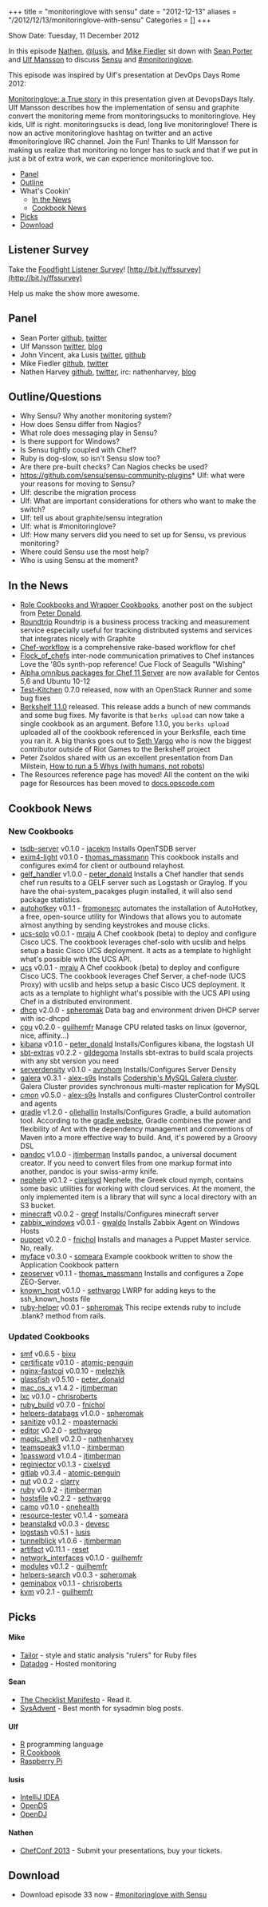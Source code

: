 +++
title = "monitoringlove with sensu"
date = "2012-12-13"
aliases = "/2012/12/13/monitoringlove-with-sensu"
Categories = []
+++

Show Date:  Tuesday, 11 December 2012

In this episode [Nathen](http://twitter.com/nathenharvey), [@lusis](http://twitter.com/lusis), and [Mike Fiedler](http://twitter.com/mikefiedler) sit down with [Sean Porter](http://twitter.com/portertech) and [Ulf Mansson](http://twitter.com/ulfmansson) to discuss [Sensu](https://github.com/sensu/sensu) and [#monitoringlove](https://twitter.com/search?q=%23monitoringlove).

This episode was inspired by Ulf's presentation at DevOps Days Rome 2012:

[Monitoringlove: a True story](http://imansson.wordpress.com/2012/10/11/monitoringlove-a-true-story/) in this presentation
given at DevopsDays Italy. Ulf Mansson describes how the implementation of sensu and graphite convert the monitoring meme
from monitoringsucks to monitoringlove. Hey kids, Ulf is right. monitoringsucks is dead, long live monitoringlove! There
is now an active monitoringlove hashtag on twitter and an active #monitoringlove IRC channel. Join the Fun! Thanks
to Ulf Mansson for making us realize that monitoring no longer has to suck and that if we put in just a bit of extra work,
we can experience monitoringlove too.


* [Panel](http://foodfightshow.org/2012/12/monitoringlove-with-sensu.html#panel)
* [Outline](http://foodfightshow.org/2012/12/monitoringlove-with-sensu.html#outline)
* What's Cookin'
  * [In the News](http://foodfightshow.org/2012/12/monitoringlove-with-sensu.html#news)
  * [Cookbook News](http://foodfightshow.org/2012/12/monitoringlove-with-sensu.html#cookbooks)
* [Picks](http://foodfightshow.org/2012/12/monitoringlove-with-sensu.html#picks)
* [Download](http://traffic.libsyn.com/foodfight/FFS33-Sensu_and_monitoringlove.mp3)

Listener Survey
--------------
Take the [Foodfight Listener Survey](https://docs.google.com/spreadsheet/viewform?formkey=dGp5WTJzdVlWYkZ4ZE93cEYzVXN4Q0E6MQ#gid=0)! [http://bit.ly/ffssurvey](http://bit.ly/ffssurvey)

Help us make the show more awesome.

<!-- more -->
 

Panel<a name="panel"></a>
-----

* Sean Porter [github](http://github.com/portertech), [twitter](http://twitter.com/portertech)
* Ulf Mansson [twitter](http://twitter.com/ulfmansson), [blog](http://imansson.wordpress.com/)
* John Vincent, aka Lusis [twitter](https://twitter.com/#!/lusis), [github](https://github.com/lusis)
* Mike Fiedler [github](http://github.com/miketheman), [twitter](http://twitter.com/mikefiedler)
* Nathen Harvey [github](http://github.com/nathenharvey), [twitter](http://twitter.com/nathenharvey), irc: nathenharvey, [blog](http://nathenharvey.com)

Outline/Questions<a name="outline"></a>
-----------------

* Why Sensu? Why another monitoring system?
* How does Sensu differ from Nagios?
* What role does messaging play in Sensu?
* Is there support for Windows?
* Is Sensu tightly coupled with Chef?
* Ruby is dog-slow, so isn't Sensu slow too?
* Are there pre-built checks?  Can Nagios checks be used?
* https://github.com/sensu/sensu-community-plugins* Ulf: what were your reasons for moving to Sensu?
* Ulf: describe the migration process
* Ulf: What are important considerations for others who want to make the switch?
* Ulf: tell us about graphite/sensu integration
* Ulf: what is #monitoringlove?
* Ulf:  How many servers did you need to set up for Sensu, vs previous monitoring?
* Where could Sensu use the most help?
* Who is using Sensu at the moment?

In the News<a name="news"></a>
-----------

* [Role Cookbooks and Wrapper Cookbooks](http://realityforge.org/code/2012/11/19/role-cookbooks-and-wrapper-cookbooks.html), another post on the subject from [Peter Donald](https://twitter.com/rahvintaka).
* [Roundtrip](https://github.com/jondot/roundtrip) Roundtrip is a business process tracking and measurement service especially useful for tracking distributed systems and services that integrates nicely with Graphite
* [Chef-workflow](https://github.com/hoteltonight/chef-workflow) is a comprehensive rake-based workflow for chef
* [Flock_of_chefs](https://github.com/chrisroberts/flock_of_chefs) inter-node communication primatives to Chef instances
Love the '80s synth-pop reference! Cue Flock of Seagulls "Wishing"
* [Alpha omnibus packages for Chef 11 Server](http://wiki.opscode.com/display/chef/Chef+11+Server+Preview) are now available for Centos 5,6 and Ubuntu 10-12
* [Test-Kitchen](http://www.opscode.com/blog/2012/12/03/test-kitchen-0-7-0-released/) 0.7.0 released, now with an OpenStack Runner and some bug fixes 
* [Berkshelf 1.1.0](http://lists.opscode.com/sympa/arc/chef/2012-12/msg00090.html) released. This release adds a bunch of new commands and some bug fixes.
My favorite is that `berks upload` can now take a single cookbook as an argument. Before 1.1.0, you `berks upload` uploaded all of the cookbook referenced in your Berksfile, each time you ran it.
A big thanks goes out to [Seth Vargo](https://twitter.com/sethvargo) who is now the biggest contributor outside of Riot Games to the Berkshelf project
* Peter Zsoldos shared with us an excellent presentation from Dan Milstein, [How to run a 5 Whys (with humans, not robots](http://www.slideshare.net/danmil30/how-to-run-a-5-whys-with-humans-not-robots#btnNext))
* The Resources reference page has moved! All the content on the wiki page for Resources has been moved to [docs.opscode.com](http://docs.opscode.com/chef/resources.html)

Cookbook News<a name="cookbooks"></a>
-------------
### New Cookbooks
* [tsdb-server](http://community.opscode.com/cookbooks/tsdb-server) v0.1.0 - [jacekm](http://community.opscode.com/users/jacekm)
Installs OpenTSDB server
* [exim4-light](http://community.opscode.com/cookbooks/exim4-light) v0.1.0 - [thomas_massmann](http://community.opscode.com/users/thomas_massmann)
This cookbook installs and configures exim4 for client or outbound relayhost.
* [gelf_handler](http://community.opscode.com/cookbooks/gelf_handler) v1.0.0 - [peter_donald](http://community.opscode.com/users/peter_donald)
Installs a Chef handler that sends chef run results to a GELF server such as Logstash or Graylog. If you have the ohai-system_pacakges plugin installed, it will also send package statistics.
* [autohotkey](http://community.opscode.com/cookbooks/autohotkey) v0.1.1 - [fromonesrc](http://community.opscode.com/users/fromonesrc)
automates the installation of AutoHotkey,  a free, open-source utility for Windows that allows you to automate almost anything by sending keystrokes and mouse clicks.
* [ucs-solo](http://community.opscode.com/cookbooks/ucs-solo) v0.0.1 - [mraju](http://community.opscode.com/users/mraju)
A Chef cookbook (beta) to deploy and configure Cisco UCS. The cookbook leverages chef-solo with ucslib and helps setup a basic Cisco UCS deployment. It acts as a template to highlight what's possible with the UCS API.
* [ucs](http://community.opscode.com/cookbooks/ucs) v0.0.1 - [mraju](http://community.opscode.com/users/mraju)
A Chef cookbook (beta) to deploy and configure Cisco UCS. The cookbook leverages Chef Server, a chef-node (UCS Proxy) with ucslib and helps setup a basic Cisco UCS deployment. It acts as a template to highlight what's possible with the UCS API using Chef in a distributed environment.
* [dhcp](http://community.opscode.com/cookbooks/dhcp) v2.0.0 - [spheromak](http://community.opscode.com/users/spheromak)
Data bag and environment driven DHCP server with isc-dhcpd
* [cpu](http://community.opscode.com/cookbooks/cpu) v0.2.0 - [guilhemfr](http://community.opscode.com/users/guilhemfr)
Manage CPU related tasks on linux (governor, nice, affinity...)
* [kibana](http://community.opscode.com/cookbooks/kibana) v0.1.0 - [peter_donald](http://community.opscode.com/users/peter_donald)
Installs/Configures kibana, the logstash UI
* [sbt-extras](http://community.opscode.com/cookbooks/sbt-extras) v0.2.2 - [gildegoma](http://community.opscode.com/users/gildegoma)
Installs sbt-extras to build scala projects with any sbt version you need
* [serverdensity](http://community.opscode.com/cookbooks/serverdensity) v0.1.0 - [avrohom](http://community.opscode.com/users/avrohom)
Installs/Configures Server Density
* [galera](http://community.opscode.com/cookbooks/galera) v0.3.1 - [alex-s9s](http://community.opscode.com/users/alex-s9s)
Installs [Codership's MySQL Galera cluster](http://codership.com/). Galera Cluster provides synchronous multi-master replication for MySQL
* [cmon](http://community.opscode.com/cookbooks/cmon) v0.5.0 - [alex-s9s](http://community.opscode.com/users/alex-s9s)
Installs and configures ClusterControl controller and agents
* [gradle](http://community.opscode.com/cookbooks/gradle) v1.2.0 - [ollehallin](http://community.opscode.com/users/ollehallin)
Installs/Configures Gradle, a build automation tool.  According to the [gradle website](http://www.gradle.org/), Gradle combines the power and flexibility of Ant with the dependency management and conventions of Maven into a more effective way to build. And, it's powered by a Groovy DSL 
* [pandoc](http://community.opscode.com/cookbooks/pandoc) v1.0.0 - [jtimberman](http://community.opscode.com/users/jtimberman)
Installs pandoc, a universal document creator.  If you need to convert files from one markup format into another, pandoc is your swiss-army knife.
* [nephele](http://community.opscode.com/cookbooks/nephele) v0.1.2 - [cixelsyd](http://community.opscode.com/users/cixelsyd)
Nephele, the Greek cloud nymph, contains some basic utilities for working with cloud services. At the moment, the only implemented item is a library that will sync a local directory with an S3 bucket.
* [minecraft](http://community.opscode.com/cookbooks/minecraft) v0.0.2 - [gregf](http://community.opscode.com/users/gregf)
Installs/Configures minecraft server
* [zabbix_windows](http://community.opscode.com/cookbooks/zabbix_windows) v0.0.1 - [gwaldo](http://community.opscode.com/users/gwaldo)
Installs Zabbix Agent on Windows Hosts
* [puppet](http://community.opscode.com/cookbooks/puppet) v0.2.0 - [fnichol](http://community.opscode.com/users/fnichol)
Installs and manages a Puppet Master service. No, really.
* [myface](http://community.opscode.com/cookbooks/myface) v0.3.0 - [someara](http://community.opscode.com/users/someara)
Example cookbook written to show the Application Cookbook pattern
* [zeoserver](http://community.opscode.com/cookbooks/zeoserver) v0.1.1 - [thomas_massmann](http://community.opscode.com/users/thomas_massmann)
Installs and configures a Zope ZEO-Server.
* [known_host](http://community.opscode.com/cookbooks/known_host) v0.1.0 - [sethvargo](http://community.opscode.com/users/sethvargo)
LWRP for adding keys to the ssh_known_hosts file
* [ruby-helper](http://community.opscode.com/cookbooks/ruby-helper) v0.0.1 - [spheromak](http://community.opscode.com/users/spheromak)
This recipe extends ruby to include .blank? method from rails.

### Updated Cookbooks
* [smf](http://community.opscode.com/cookbooks/smf) v0.6.5 - [bixu](http://community.opscode.com/users/bixu)
* [certificate](http://community.opscode.com/cookbooks/certificate) v0.1.0 - [atomic-penguin](http://community.opscode.com/users/atomic-penguin)
* [nginx-fastcgi](http://community.opscode.com/cookbooks/nginx-fastcgi) v0.0.10 - [melezhik](http://community.opscode.com/users/melezhik)
* [glassfish](http://community.opscode.com/cookbooks/glassfish) v0.5.10 - [peter_donald](http://community.opscode.com/users/peter_donald)
* [mac_os_x](http://community.opscode.com/cookbooks/mac_os_x) v1.4.2 - [jtimberman](http://community.opscode.com/users/jtimberman)
* [lxc](http://community.opscode.com/cookbooks/lxc) v0.1.0 - [chrisroberts](http://community.opscode.com/users/chrisroberts)
* [ruby_build](http://community.opscode.com/cookbooks/ruby_build) v0.7.0 - [fnichol](http://community.opscode.com/users/fnichol)
* [helpers-databags](http://community.opscode.com/cookbooks/helpers-databags) v1.0.0 - [spheromak](http://community.opscode.com/users/spheromak)
* [sanitize](http://community.opscode.com/cookbooks/sanitize) v0.1.2 - [mpasternacki](http://community.opscode.com/users/mpasternacki)
* [editor](http://community.opscode.com/cookbooks/editor) v0.2.0 - [sethvargo](http://community.opscode.com/users/sethvargo)
* [magic_shell](http://community.opscode.com/cookbooks/magic_shell) v0.2.0 - [nathenharvey](http://community.opscode.com/users/nathenharvey)
* [teamspeak3](http://community.opscode.com/cookbooks/teamspeak3) v1.1.0 - [jtimberman](http://community.opscode.com/users/jtimberman)
* [1password](http://community.opscode.com/cookbooks/1password) v1.0.4 - [jtimberman](http://community.opscode.com/users/jtimberman)
* [reginjector](http://community.opscode.com/cookbooks/reginjector) v0.1.3 - [cixelsyd](http://community.opscode.com/users/cixelsyd)
* [gitlab](http://community.opscode.com/cookbooks/gitlab) v0.3.4 - [atomic-penguin](http://community.opscode.com/users/atomic-penguin)
* [nut](http://community.opscode.com/cookbooks/nut) v0.0.2 - [clarry](http://community.opscode.com/users/clarry)
* [ruby](http://community.opscode.com/cookbooks/ruby) v0.9.2 - [jtimberman](http://community.opscode.com/users/jtimberman)
* [hostsfile](http://community.opscode.com/cookbooks/hostsfile) v0.2.2 - [sethvargo](http://community.opscode.com/users/sethvargo)
* [camo](http://community.opscode.com/cookbooks/camo) v0.1.0 - [onehealth](http://community.opscode.com/users/onehealth)
* [resource-tester](http://community.opscode.com/cookbooks/resource-tester) v0.1.4 - [someara](http://community.opscode.com/users/someara)
* [beanstalkd](http://community.opscode.com/cookbooks/beanstalkd) v0.0.3 - [devesc](http://community.opscode.com/users/devesc)
* [logstash](http://community.opscode.com/cookbooks/logstash) v0.5.1 - [lusis](http://community.opscode.com/users/lusis)
* [tunnelblick](http://community.opscode.com/cookbooks/tunnelblick) v1.0.6 - [jtimberman](http://community.opscode.com/users/jtimberman)
* [artifact](http://community.opscode.com/cookbooks/artifact) v0.11.1 - [reset](http://community.opscode.com/users/reset)
* [network_interfaces](http://community.opscode.com/cookbooks/network_interfaces) v0.1.0 - [guilhemfr](http://community.opscode.com/users/guilhemfr)
* [modules](http://community.opscode.com/cookbooks/modules) v0.1.2 - [guilhemfr](http://community.opscode.com/users/guilhemfr)
* [helpers-search](http://community.opscode.com/cookbooks/helpers-search) v0.0.3 - [spheromak](http://community.opscode.com/users/spheromak)
* [geminabox](http://community.opscode.com/cookbooks/geminabox) v0.1.1 - [chrisroberts](http://community.opscode.com/users/chrisroberts)
* [kvm](http://community.opscode.com/cookbooks/kvm) v0.2.1 - [guilhemfr](http://community.opscode.com/users/guilhemfr)

Picks<a name="picks"></a>
-----

#### Mike
* [Tailor](https://github.com/turboladen/tailor) -  style and static analysis "rulers" for Ruby files
* [Datadog](http://www.datadoghq.com/) - Hosted monitoring

#### Sean
* [The Checklist Manifesto](http://gawande.com/the-checklist-manifesto) - Read it.
* [SysAdvent](http://sysadvent.blogspot.ca/) - Best month for sysadmin blog posts.

#### Ulf
* [R](http://www.r-project.org/) programming language
* [R Cookbook](http://www.amazon.com/Cookbook-OReilly-Cookbooks-Paul-Teetor/dp/0596809158)
* [Raspberry Pi](http://www.raspberrypi.org/)

#### lusis
* [IntelliJ IDEA](http://www.jetbrains.com/idea/)
* [OpenDS](http://opends.java.net/)
* [OpenDJ](http://forgerock.com/what-we-offer/open-identity-stack/opendj/)

#### Nathen
* [ChefConf 2013](http://chefconf.opscode.com) - Submit your presentations, buy your tickets.


Download
--------

* Download episode 33 now - [#monitoringlove with Sensu](http://traffic.libsyn.com/foodfight/FFS33-Sensu_and_monitoringlove.mp3)
